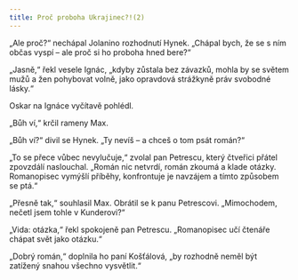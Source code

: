 ```yaml
---
title: Proč proboha Ukrajinec?!(2)
---
```


„Ale proč?“ nechápal Jolanino rozhodnutí Hynek. „Chápal bych, že se s ním občas vyspí – ale proč si ho proboha hned bere?“

„Jasně,“ řekl vesele Ignác, „kdyby zůstala bez závazků, mohla by se světem mužů a žen pohybovat volně, jako opravdová strážkyně práv svobodné lásky.“

Oskar na Ignáce vyčítavě pohlédl.

„Bůh ví,“ krčil rameny Max.

„Bůh ví?“ divil se Hynek. „Ty nevíš – a chceš o tom psát román?“

„To se přece vůbec nevylučuje,“ zvolal pan Petrescu, který čtveřici přátel zpovzdálí naslouchal. „Román nic netvrdí, román zkoumá a klade otázky. Romanopisec vymýšlí příběhy, konfrontuje je navzájem a tímto způsobem se ptá.“

„Přesně tak,“ souhlasil Max. Obrátil se k panu Petrescovi. „Mimochodem, nečetl jsem tohle v Kunderovi?“

„Vida: otázka,“ řekl spokojeně pan Petrescu. „Romanopisec učí čtenáře chápat svět jako otázku.“

„Dobrý román,“ doplnila ho paní Košťálová, „by rozhodně neměl být zatížený snahou všechno vysvětlit.“
